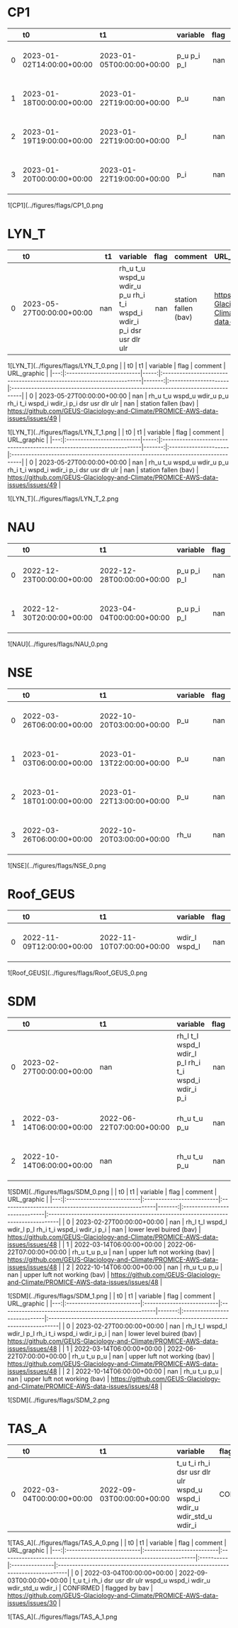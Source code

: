# CP1
|    | t0                        | t1                        | variable    |   flag | comment        | URL_graphic                                                                      |
|---:|:--------------------------|:--------------------------|:------------|-------:|:---------------|:---------------------------------------------------------------------------------|
|  0 | 2023-01-02T14:00:00+00:00 | 2023-01-05T00:00:00+00:00 | p_u p_i p_l |    nan | flagged by bav | https://github.com/GEUS-Glaciology-and-Climate/PROMICE-AWS-data-issues/issues/20 |
|  1 | 2023-01-18T00:00:00+00:00 | 2023-01-22T19:00:00+00:00 | p_u         |    nan | flagged by bav | https://github.com/GEUS-Glaciology-and-Climate/PROMICE-AWS-data-issues/issues/20 |
|  2 | 2023-01-19T19:00:00+00:00 | 2023-01-22T19:00:00+00:00 | p_l         |    nan | flagged by bav | https://github.com/GEUS-Glaciology-and-Climate/PROMICE-AWS-data-issues/issues/20 |
|  3 | 2023-01-20T00:00:00+00:00 | 2023-01-22T19:00:00+00:00 | p_i         |    nan | flagged by bav | https://github.com/GEUS-Glaciology-and-Climate/PROMICE-AWS-data-issues/issues/20 |
 
1[CP1](../figures/flags/CP1_0.png
# LYN_T
|    | t0                        |   t1 | variable                                                              |   flag | comment              | URL_graphic                                                                      |
|---:|:--------------------------|-----:|:----------------------------------------------------------------------|-------:|:---------------------|:---------------------------------------------------------------------------------|
|  0 | 2023-05-27T00:00:00+00:00 |  nan | rh_u t_u wspd_u wdir_u p_u rh_i t_i wspd_i wdir_i p_i dsr usr dlr ulr |    nan | station fallen (bav) | https://github.com/GEUS-Glaciology-and-Climate/PROMICE-AWS-data-issues/issues/49 |
 
1[LYN_T](../figures/flags/LYN_T_0.png
|    | t0                        |   t1 | variable                                                              |   flag | comment              | URL_graphic                                                                      |
|---:|:--------------------------|-----:|:----------------------------------------------------------------------|-------:|:---------------------|:---------------------------------------------------------------------------------|
|  0 | 2023-05-27T00:00:00+00:00 |  nan | rh_u t_u wspd_u wdir_u p_u rh_i t_i wspd_i wdir_i p_i dsr usr dlr ulr |    nan | station fallen (bav) | https://github.com/GEUS-Glaciology-and-Climate/PROMICE-AWS-data-issues/issues/49 |
 
1[LYN_T](../figures/flags/LYN_T_1.png
|    | t0                        |   t1 | variable                                                              |   flag | comment              | URL_graphic                                                                      |
|---:|:--------------------------|-----:|:----------------------------------------------------------------------|-------:|:---------------------|:---------------------------------------------------------------------------------|
|  0 | 2023-05-27T00:00:00+00:00 |  nan | rh_u t_u wspd_u wdir_u p_u rh_i t_i wspd_i wdir_i p_i dsr usr dlr ulr |    nan | station fallen (bav) | https://github.com/GEUS-Glaciology-and-Climate/PROMICE-AWS-data-issues/issues/49 |
 
1[LYN_T](../figures/flags/LYN_T_2.png
# NAU
|    | t0                        | t1                        | variable    |   flag | comment        | URL_graphic                                                                      |
|---:|:--------------------------|:--------------------------|:------------|-------:|:---------------|:---------------------------------------------------------------------------------|
|  0 | 2022-12-23T00:00:00+00:00 | 2022-12-28T00:00:00+00:00 | p_u p_i p_l |    nan | flagged by bav | https://github.com/GEUS-Glaciology-and-Climate/PROMICE-AWS-data-issues/issues/21 |
|  1 | 2022-12-30T20:00:00+00:00 | 2023-04-04T00:00:00+00:00 | p_u p_i p_l |    nan | flagged by bav | https://github.com/GEUS-Glaciology-and-Climate/PROMICE-AWS-data-issues/issues/21 |
 
1[NAU](../figures/flags/NAU_0.png
# NSE
|    | t0                        | t1                        | variable   |   flag | comment        | URL_graphic                                                                      |
|---:|:--------------------------|:--------------------------|:-----------|-------:|:---------------|:---------------------------------------------------------------------------------|
|  0 | 2022-03-26T06:00:00+00:00 | 2022-10-20T03:00:00+00:00 | p_u        |    nan | flagged by bav | https://github.com/GEUS-Glaciology-and-Climate/PROMICE-AWS-data-issues/issues/24 |
|  1 | 2023-01-03T06:00:00+00:00 | 2023-01-13T22:00:00+00:00 | p_u        |    nan | flagged by bav | https://github.com/GEUS-Glaciology-and-Climate/PROMICE-AWS-data-issues/issues/24 |
|  2 | 2023-01-18T01:00:00+00:00 | 2023-01-22T13:00:00+00:00 | p_u        |    nan | flagged by bav | https://github.com/GEUS-Glaciology-and-Climate/PROMICE-AWS-data-issues/issues/24 |
|  3 | 2022-03-26T06:00:00+00:00 | 2022-10-20T03:00:00+00:00 | rh_u       |    nan | flagged by bav | https://github.com/GEUS-Glaciology-and-Climate/PROMICE-AWS-data-issues/issues/24 |
 
1[NSE](../figures/flags/NSE_0.png
# Roof_GEUS
|    | t0                        | t1                        | variable      |   flag | comment        | URL_graphic                                                                      |
|---:|:--------------------------|:--------------------------|:--------------|-------:|:---------------|:---------------------------------------------------------------------------------|
|  0 | 2022-11-09T12:00:00+00:00 | 2022-11-10T07:00:00+00:00 | wdir_l wspd_l |    nan | flagged by bav | https://github.com/GEUS-Glaciology-and-Climate/PROMICE-AWS-data-issues/issues/13 |
 
1[Roof_GEUS](../figures/flags/Roof_GEUS_0.png
# SDM
|    | t0                        | t1                        | variable                                              |   flag | comment                      | URL_graphic                                                                      |
|---:|:--------------------------|:--------------------------|:------------------------------------------------------|-------:|:-----------------------------|:---------------------------------------------------------------------------------|
|  0 | 2023-02-27T00:00:00+00:00 | nan                       | rh_l t_l wspd_l wdir_l p_l rh_i t_i wspd_i wdir_i p_i |    nan | lower level buired (bav)     | https://github.com/GEUS-Glaciology-and-Climate/PROMICE-AWS-data-issues/issues/48 |
|  1 | 2022-03-14T06:00:00+00:00 | 2022-06-22T07:00:00+00:00 | rh_u t_u p_u                                          |    nan | upper luft not working (bav) | https://github.com/GEUS-Glaciology-and-Climate/PROMICE-AWS-data-issues/issues/48 |
|  2 | 2022-10-14T06:00:00+00:00 | nan                       | rh_u t_u p_u                                          |    nan | upper luft not working (bav) | https://github.com/GEUS-Glaciology-and-Climate/PROMICE-AWS-data-issues/issues/48 |
 
1[SDM](../figures/flags/SDM_0.png
|    | t0                        | t1                        | variable                                              |   flag | comment                      | URL_graphic                                                                      |
|---:|:--------------------------|:--------------------------|:------------------------------------------------------|-------:|:-----------------------------|:---------------------------------------------------------------------------------|
|  0 | 2023-02-27T00:00:00+00:00 | nan                       | rh_l t_l wspd_l wdir_l p_l rh_i t_i wspd_i wdir_i p_i |    nan | lower level buired (bav)     | https://github.com/GEUS-Glaciology-and-Climate/PROMICE-AWS-data-issues/issues/48 |
|  1 | 2022-03-14T06:00:00+00:00 | 2022-06-22T07:00:00+00:00 | rh_u t_u p_u                                          |    nan | upper luft not working (bav) | https://github.com/GEUS-Glaciology-and-Climate/PROMICE-AWS-data-issues/issues/48 |
|  2 | 2022-10-14T06:00:00+00:00 | nan                       | rh_u t_u p_u                                          |    nan | upper luft not working (bav) | https://github.com/GEUS-Glaciology-and-Climate/PROMICE-AWS-data-issues/issues/48 |
 
1[SDM](../figures/flags/SDM_1.png
|    | t0                        | t1                        | variable                                              |   flag | comment                      | URL_graphic                                                                      |
|---:|:--------------------------|:--------------------------|:------------------------------------------------------|-------:|:-----------------------------|:---------------------------------------------------------------------------------|
|  0 | 2023-02-27T00:00:00+00:00 | nan                       | rh_l t_l wspd_l wdir_l p_l rh_i t_i wspd_i wdir_i p_i |    nan | lower level buired (bav)     | https://github.com/GEUS-Glaciology-and-Climate/PROMICE-AWS-data-issues/issues/48 |
|  1 | 2022-03-14T06:00:00+00:00 | 2022-06-22T07:00:00+00:00 | rh_u t_u p_u                                          |    nan | upper luft not working (bav) | https://github.com/GEUS-Glaciology-and-Climate/PROMICE-AWS-data-issues/issues/48 |
|  2 | 2022-10-14T06:00:00+00:00 | nan                       | rh_u t_u p_u                                          |    nan | upper luft not working (bav) | https://github.com/GEUS-Glaciology-and-Climate/PROMICE-AWS-data-issues/issues/48 |
 
1[SDM](../figures/flags/SDM_2.png
# TAS_A
|    | t0                        | t1                        | variable                                                            | flag      | comment        | URL_graphic                                                                      |
|---:|:--------------------------|:--------------------------|:--------------------------------------------------------------------|:----------|:---------------|:---------------------------------------------------------------------------------|
|  0 | 2022-03-04T00:00:00+00:00 | 2022-09-03T00:00:00+00:00 | t_u t_i rh_i dsr usr dlr ulr wspd_u wspd_i wdir_u wdir_std_u wdir_i | CONFIRMED | flagged by bav | https://github.com/GEUS-Glaciology-and-Climate/PROMICE-AWS-data-issues/issues/30 |
 
1[TAS_A](../figures/flags/TAS_A_0.png
|    | t0                        | t1                        | variable                                                            | flag      | comment        | URL_graphic                                                                      |
|---:|:--------------------------|:--------------------------|:--------------------------------------------------------------------|:----------|:---------------|:---------------------------------------------------------------------------------|
|  0 | 2022-03-04T00:00:00+00:00 | 2022-09-03T00:00:00+00:00 | t_u t_i rh_i dsr usr dlr ulr wspd_u wspd_i wdir_u wdir_std_u wdir_i | CONFIRMED | flagged by bav | https://github.com/GEUS-Glaciology-and-Climate/PROMICE-AWS-data-issues/issues/30 |
 
1[TAS_A](../figures/flags/TAS_A_1.png
